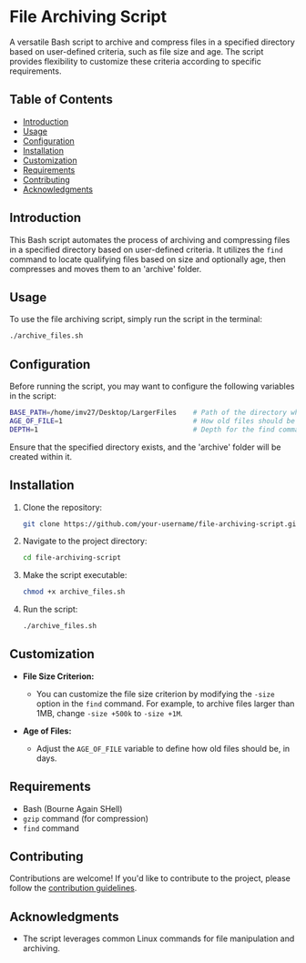 # File Archiving Script

A versatile Bash script to archive and compress files in a specified directory based on user-defined criteria, such as file size and age. The script provides flexibility to customize these criteria according to specific requirements.

## Table of Contents

- [Introduction](#introduction)
- [Usage](#usage)
- [Configuration](#configuration)
- [Installation](#installation)
- [Customization](#customization)
- [Requirements](#requirements)
- [Contributing](#contributing)
- [Acknowledgments](#acknowledgments)

## Introduction

This Bash script automates the process of archiving and compressing files in a specified directory based on user-defined criteria. It utilizes the `find` command to locate qualifying files based on size and optionally age, then compresses and moves them to an 'archive' folder.

## Usage

To use the file archiving script, simply run the script in the terminal:

```bash
./archive_files.sh
```

## Configuration

Before running the script, you may want to configure the following variables in the script:

```bash
BASE_PATH=/home/imv27/Desktop/LargerFiles    # Path of the directory where files reside
AGE_OF_FILE=1                                # How old files should be (in days)
DEPTH=1                                      # Depth for the find command
```

Ensure that the specified directory exists, and the 'archive' folder will be created within it.

## Installation

1. Clone the repository:

   ```bash
   git clone https://github.com/your-username/file-archiving-script.git
   ```

2. Navigate to the project directory:

   ```bash
   cd file-archiving-script
   ```

3. Make the script executable:

   ```bash
   chmod +x archive_files.sh
   ```

4. Run the script:

   ```bash
   ./archive_files.sh
   ```

## Customization

- **File Size Criterion:**
  - You can customize the file size criterion by modifying the `-size` option in the `find` command. For example, to archive files larger than 1MB, change `-size +500k` to `-size +1M`.

- **Age of Files:**
  - Adjust the `AGE_OF_FILE` variable to define how old files should be, in days.

## Requirements

- Bash (Bourne Again SHell)
- `gzip` command (for compression)
- `find` command

## Contributing

Contributions are welcome! If you'd like to contribute to the project, please follow the [contribution guidelines](CONTRIBUTING.md).

## Acknowledgments

- The script leverages common Linux commands for file manipulation and archiving.
